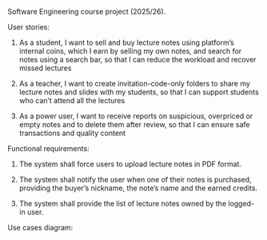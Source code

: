 Software Engineering course project (2025/26). 

User stories:

1) As a student, I want to sell and buy lecture notes using platform’s internal coins, which I earn by
selling my own notes, and search for notes using a search bar, so that I can reduce the workload and
recover missed lectures

2) As a teacher, I want to create invitation-code-only folders to share my lecture notes and slides with my
students, so that I can support students who can’t attend all the lectures

3) As a power user, I want to receive reports on suspicious, overpriced or empty notes and to delete them
after review, so that I can ensure safe transactions and quality content


Functional requirements:

1) The system shall force users to upload lecture notes in PDF format.

2) The system shall notify the user when one of their notes is purchased, providing the buyer’s nickname,
the note’s name and the earned credits.

3) The system shall provide the list of lecture notes owned by the logged-in user.

Use cases diagram:

